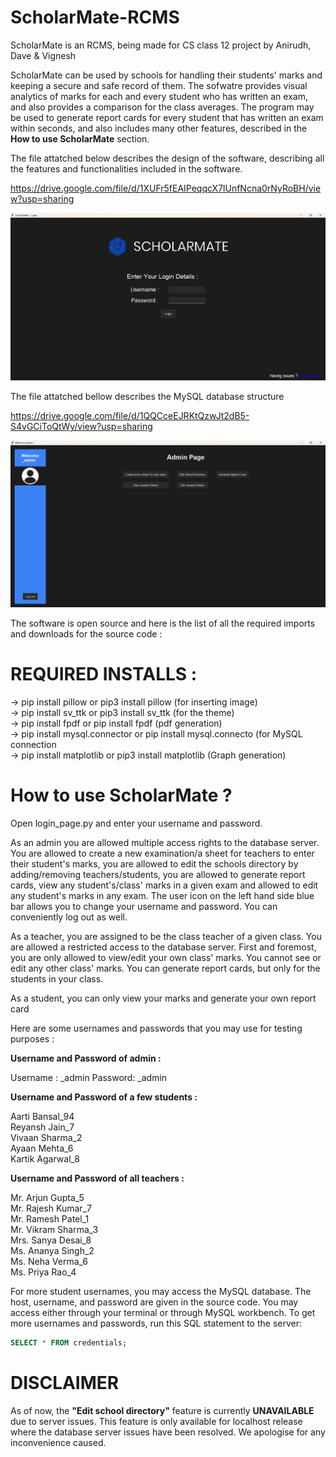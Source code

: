 # ScholarMate-RCMS

ScholarMate is an RCMS, being made for CS class 12 project by Anirudh, Dave & Vignesh

ScholarMate can be used by schools for handling their students' marks and keeping a secure and safe record of them. The sofwatre provides visual analytics of marks for each and every student who has written an exam, and also provides a comparison for the class averages. The program may be used to generate report cards for every student that has written an exam within seconds, and also includes many other features, described in the **How to use ScholarMate** section.

The file attatched below describes the design of the software, describing all the features and functionalities included in the software.

https://drive.google.com/file/d/1XUFr5fEAIPeqqcX7lUnfNcna0rNyRoBH/view?usp=sharing

![alt text](image.png)

The file attatched bellow describes the MySQL database structure

https://drive.google.com/file/d/1QQCceEJRKtQzwJt2dB5-S4vGCiToQtWy/view?usp=sharing

![alt text](image-1.png)

The software is open source and here is the list of all the required imports and downloads for the source code : 

# REQUIRED INSTALLS : 

-> pip install pillow or pip3 install pillow (for inserting image)<br />
-> pip install sv_ttk or pip3 install sv_ttk (for the theme)<br />
-> pip install fpdf or pip install fpdf (pdf generation)<br />
-> pip install mysql.connector or pip install mysql.connecto (for MySQL connection<br />
-> pip install matplotlib or pip3 install matplotlib (Graph generation)

# How to use ScholarMate ? 

Open login_page.py and enter your username and password. 

As an admin you are allowed multiple access rights to the database server. You are allowed to create a new examination/a sheet for teachers to enter their student's marks, you are allowed to edit the schools directory by adding/removing teachers/students, you are allowed to generate report cards, view any student's/class' marks in a given exam and allowed to edit any student's marks in any exam. The user icon on the left hand side blue bar allows you to change your username and password. You can conveniently log out as well. 

As a teacher, you are assigned to be the class teacher of a given class. You are allowed a restricted access to the database server. First and foremost, you are only allowed to view/edit your own class' marks. You cannot see or edit any other class' marks. You can generate report cards, but only for the students in your class.

As a student, you can only view your marks and generate your own report card

Here are some usernames and passwords that you may use for testing purposes : 

**Username and Password of admin :** 

Username : _admin Password: _admin

**Username and Password of a few students :**

Aarti Bansal_94<br />
Reyansh Jain_7<br />
Vivaan Sharma_2<br />
Ayaan Mehta_6<br />
Kartik Agarwal_8<br />

**Username and Password of all teachers :** 

Mr. Arjun Gupta_5<br />
Mr. Rajesh Kumar_7<br />
Mr. Ramesh Patel_1<br />
Mr. Vikram Sharma_3<br />
Mrs. Sanya Desai_8<br />
Ms. Ananya Singh_2<br />
Ms. Neha Verma_6<br />
Ms. Priya Rao_4<br />

For more student usernames, you may access the MySQL database. The host, username, and password are given in the source code. You may access either through your terminal or through MySQL workbench. To get more usernames and passwords, run this SQL statement to the server: 

```SQL
SELECT * FROM credentials;
```

# DISCLAIMER 

As of now, the **"Edit school directory"** feature is currently **UNAVAILABLE** due to server issues. This feature is only available for localhost release where the database server issues have been resolved. We apologise for any inconvenience caused.
